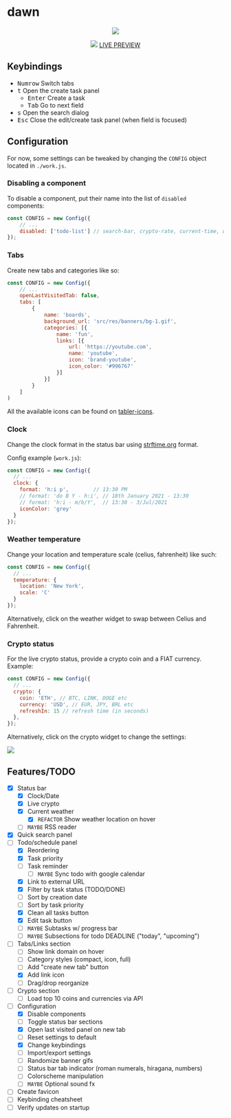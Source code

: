 # dawn

<p align="center">
  <img src="https://i.imgur.com/vjfMONS.png">
</div>

<p align="center">
  <img src="https://i.imgur.com/IrDF4LX.png">
  <a href="https://b-coimbra.github.io/dawn/">LIVE PREVIEW</a>
</div>

## Keybindings

- <kbd>Numrow</kbd> Switch tabs
- <kbd>t</kbd> Open the create task panel
  - <kbd>Enter</kbd> Create a task
  - <kbd>Tab</kbd> Go to next field
- <kbd>s</kbd> Open the search dialog
- <kbd>Esc</kbd> Close the edit/create task panel (when field is focused)

## Configuration

For now, some settings can be tweaked by changing the `CONFIG` object located in `./work.js`.

### Disabling a component

To disable a component, put their name into the list of `disabled` components:

```js
const CONFIG = new Config({
    // ...
    disabled: ['todo-list'] // search-bar, crypto-rate, current-time, weather-forecast, status-bar
});
```

### Tabs

Create new tabs and categories like so:

```js
const CONFIG = new Config({
    // ...
    openLastVisitedTab: false,
    tabs: [
        {
            name: 'boards',
            background_url: 'src/res/banners/bg-1.gif',
            categories: [{
                name: 'fun',
                links: [{
                    url: 'https://youtube.com',
                    name: 'youtube',
                    icon: 'brand-youtube',
                    icon_color: '#996767'
                }]
            }]
        }
    ]
)
```

All the available icons can be found on [tabler-icons](https://tabler-icons.io).

### Clock

Change the clock format in the status bar using [strftime.org](https://strftime.org) format.

Config example (`work.js`):

```js
const CONFIG = new Config({
  // ...
  clock: {
    format: 'h:i p',        // 13:30 PM
    // format: 'do B Y - h:i', // 18th January 2021 - 13:30
    // format: 'h:i - m/b/Y',  // 13:30 - 3/Jul/2021
    iconColor: 'grey'
  }
});
```

### Weather temperature

Change your location and temperature scale (celius, fahrenheit) like such:

```js
const CONFIG = new Config({
  // ...
  temperature: {
    location: 'New York',
    scale: 'C'
  }
});
```

Alternatively, click on the weather widget to swap between Celius and Fahrenheit.

### Crypto status

For the live crypto status, provide a crypto coin and a FIAT currency. Example:

```js
const CONFIG = new Config({
  // ...
  crypto: {
    coin: 'ETH', // BTC, LINK, DOGE etc
    currency: 'USD', // EUR, JPY, BRL etc
    refreshIn: 15 // refresh time (in seconds)
  },
});
```

Alternatively, click on the crypto widget to change the settings:

<p align="left">
  <img src="https://i.imgur.com/aUnoJLA.png">
</div>

## Features/TODO

  - [X] Status bar
    - [X] Clock/Date
    - [X] Live crypto
    - [X] Current weather
      - [X] `REFACTOR` Show weather location on hover
    - [ ] `MAYBE` RSS reader
  - [X] Quick search panel
  - [ ] Todo/schedule panel
    - [X] Reordering
    - [X] Task priority
    - [ ] Task reminder
      - [ ] `MAYBE` Sync todo with google calendar
    - [X] Link to external URL
    - [X] Filter by task status (TODO/DONE)
    - [ ] Sort by creation date
    - [ ] Sort by task priority
    - [X] Clean all tasks button
    - [X] Edit task button
    - [ ] `MAYBE` Subtasks w/ progress bar
    - [ ] `MAYBE` Subsections for todo DEADLINE ("today", "upcoming")
  - [ ] Tabs/Links section
    - [ ] Show link domain on hover
    - [ ] Category styles (compact, icon, full)
    - [ ] Add "create new tab" button
    - [X] Add link icon
    - [ ] Drag/drop reorganize
  - [ ] Crypto section
    - [ ] Load top 10 coins and currencies via API
  - [ ] Configuration
    - [X] Disable components
    - [ ] Toggle status bar sections
    - [X] Open last visited panel on new tab
    - [ ] Reset settings to default
    - [X] Change keybindings
    - [ ] Import/export settings
    - [ ] Randomize banner gifs
    - [ ] Status bar tab indicator (roman numerals, hiragana, numbers)
    - [ ] Colorscheme manipulation
    - [ ] `MAYBE` Optional sound fx
  - [ ] Create favicon
  - [ ] Keybinding cheatsheet
  - [ ] Verify updates on startup
